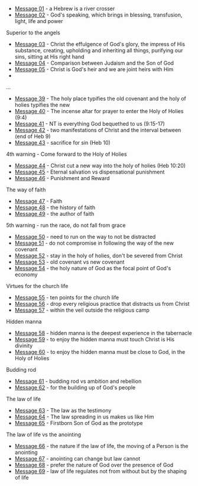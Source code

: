 - [Message 01](msg01.md) - a Hebrew is a river crosser
- [Message 02](msg02.md) - God's speaking, which brings in blessing, transfusion, light, life and power

Superior to the angels
- [Message 03](msg03.md) - Christ the effulgence of God's glory, the impress of His substance, creating, upholding and inheriting all things, purifying our sins, sitting at His right hand
- [Message 04](msg04.md) - Comparison between Judaism and the Son of God
- [Message 05](msg05.md) - Christ is God's heir and we are joint heirs with Him
- 

...


- [Message 39](msg39.md) - The holy place typifies the old covenant and the holy of holies typifies the new
- [Message 40](msg40.md) - The incense altar for prayer to enter the Holy of Holies (9:4)
- [Message 41](msg41.md) - NT is everything God bequethed to us (9:15-17)
- [Message 42](msg42.md) - two manifestations of Christ and the interval between (end of Heb 9) 
- [Message 43](msg43.md) - sacrifice for sin (Heb 10)

4th warning - Come forward to the Holy of Holies
- [Message 44](msg44.md) - Christ cut a new way into the holy of holies (Heb 10:20)
- [Message 45](msg45.md) - Eternal salvation vs dispensational punishment
- [Message 46](msg46.md) - Punishment and Reward

The way of faith
- [Message 47](msg47.md) - Faith
- [Message 48](msg48.md) - the history of faith
- [Message 49](msg49.md) - the author of faith

5th warning - run the race, do not fall from grace
- [Message 50](msg50.md) - need to run on the way to not be distracted
- [Message 51](msg51.md) - do not compromise in following the way of the new covenant
- [Message 52](msg52.md) - stay in the holy of holies, don't be severed from Christ
- [Message 53](msg53.md) - old covenant vs new covenant
- [Message 54](msg54.md) - the holy nature of God as the focal point of God's economy

Virtues for the church life
- [Message 55](msg55.md) - ten points for the church life
- [Message 56](msg56.md) - drop every religious practice that distracts us from Christ
- [Message 57](msg57.md) - within the veil outside the religious camp

Hidden manna 
- [Message 58](msg58.md) - hidden manna is the deepest experience in the tabernacle
- [Message 59](msg59.md) - to enjoy the hidden manna must touch Christ is His divinity
- [Message 60](msg60.md) - to enjoy the hidden manna must be close to God, in the Holy of Holies

Budding rod
- [Message 61](msg61.md) - budding rod vs ambition and rebellion
- [Message 62](msg62.md) - for the building up of God's people

The law of life
- [Message 63](msg63.md) - The law as the testimony
- [Message 64](msg64.md) - The law spreading in us makes us like Him
- [Message 65](msg65.md) - Firstborn Son of God as the prototype

The law of life vs the anointing
- [Message 66](msg66.md) - the nature if the law of life, the moving of a Person is the anointing
- [Message 67](msg67.md) - anointing can change but law cannot
- [Message 68](msg68.md) - prefer the nature of God over the presence of God
- [Message 69](msg69.md) - law of life regulates not from without but by the shaping of life 
